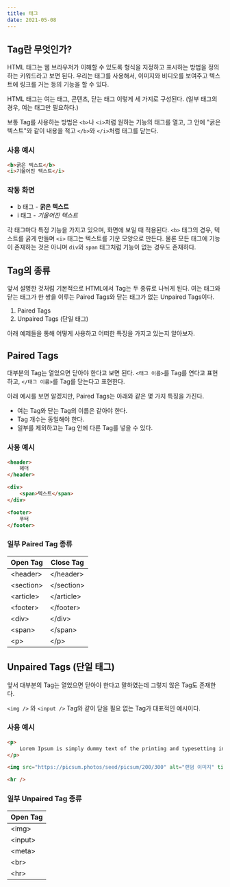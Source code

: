 ```yaml
---
title: 태그
date: 2021-05-08
---
```


## Tag란 무엇인가?

HTML 태그는 웹 브라우저가 이해할 수 있도록 형식을 지정하고 표시하는 방법을 정의하는 키워드라고 보면 된다. 우리는 태그를 사용해서, 이미지와 비디오를 보여주고 텍스트에 링크를 거는 등의 기능을 할 수 있다.

HTML 태그는 여는 태그, 콘텐츠, 닫는 태그 이렇게 세 가지로 구성된다. (일부 태그의 경우, 여는 태그만 필요하다.)

보통 Tag를 사용하는 방법은 `<b>`나 `<i>`처럼 원하는 기능의 태그를 열고, 그 안에 "굵은 텍스트"와 같이 내용을 적고 `</b>`와 `</i>`처럼 태그를 닫는다.

### 사용 예시

```html
<b>굵은 텍스트</b>
<i>기울어진 텍스트</i>
```

### 작동 화면
- b 태그 - <b>굵은 텍스트</b>
- i 태그 - <i>기울어진 텍스트</i>

각 태그마다 특정 기능을 가지고 있으며, 화면에 보일 때 적용된다. `<b>` 태그의 경우, 텍스트를 굵게 만들며 `<i>` 태그는 텍스트를 기운 모양으로 만든다. 물론 모든 태그에 기능이 존재하는 것은 아니며 `div`와 `span` 태그처럼 기능이 없는 경우도 존재하다.

## Tag의 종류
앞서 설명한 것처럼 기본적으로 HTML에서 Tag는 두 종류로 나뉘게 된다. 여는 태그와 닫는 태그가 한 쌍을 이루는 Paired Tags와 닫는 태그가 없는 Unpaired Tags이다.

1. Paired Tags
2. Unpaired Tags (단일 태그)

아래 예제들을 통해 어떻게 사용하고 어떠한 특징을 가지고 있는지 알아보자.

## Paired Tags
대부분의 Tag는 열었으면 닫아야 한다고 보면 된다. `<태그 이름>`를 Tag를 연다고 표현하고, `</태그 이름>`를 Tag를 닫는다고 표현한다.

아래 예시를 보면 알겠지만, Paired Tags는 아래와 같은 몇 가지 특징을 가진다.

- 여는 Tag와 닫는 Tag의 이름은 같아야 한다.
- Tag 개수는 동일해야 한다.
- 일부를 제외하고는 Tag 안에 다른 Tag를 넣을 수 있다.

### 사용 예시
```html
<header>
    헤더
</header>

<div>
    <span>텍스트</span>
</div>

<footer>
    푸터
</footer>
```

### 일부 Paired Tag 종류

Open Tag        | Close Tag     |
--------------- | ------------- |
&lt;header>     | &lt;/header>  |
&lt;section>    | &lt;/section> |
&lt;article>    | &lt;/article> |
&lt;footer>     | &lt;/footer>  |
&lt;div>        | &lt;/div>     |
&lt;span>       | &lt;/span>    |
&lt;p>          | &lt;/p>       |

## Unpaired Tags (단일 태그)
앞서 대부분의 Tag는 열었으면 닫아야 한다고 말하였는데 그렇지 않은 Tag도 존재한다.

`<img />` 와 `<input />` Tag와 같이 닫을 필요 없는 Tag가 대표적인 예시이다.

### 사용 예시
```html
<p>
    Lorem Ipsum is simply dummy text of the printing and typesetting industry.<br />
</p>

<img src="https://picsum.photos/seed/picsum/200/300" alt="랜덤 이미지" title="랜덤 이미지" />

<hr />
```

### 일부 Unpaired Tag 종류

Open Tag    |
----------- |
&lt;img>    |
&lt;input>  |
&lt;meta>   |
&lt;br>     |
&lt;hr>     |